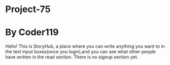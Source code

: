 # Project-75
# By Coder119
Hello! This is StoryHub, a place where you can write anything you want to in the text input boxes(once you login),and you can see what other people have written in the read section. 
There is no signup section yet. 
